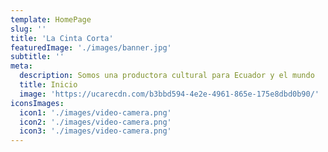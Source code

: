 ```yaml
---
template: HomePage
slug: ''
title: 'La Cinta Corta'
featuredImage: './images/banner.jpg'
subtitle: ''
meta:
  description: Somos una productora cultural para Ecuador y el mundo
  title: Inicio
  image: 'https://ucarecdn.com/b3bbd594-4e2e-4961-865e-175e8dbd0b90/'
iconsImages:
  icon1: './images/video-camera.png'
  icon2: './images/video-camera.png'
  icon3: './images/video-camera.png'
---
```

